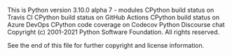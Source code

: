 This is Python version 3.10.0 alpha 7 - modules
CPython build status on Travis CI CPython build status on GitHub Actions CPython build status on Azure DevOps CPython code coverage on Codecov Python Discourse chat
Copyright (c) 2001-2021 Python Software Foundation. All rights reserved.

See the end of this file for further copyright and license information.

